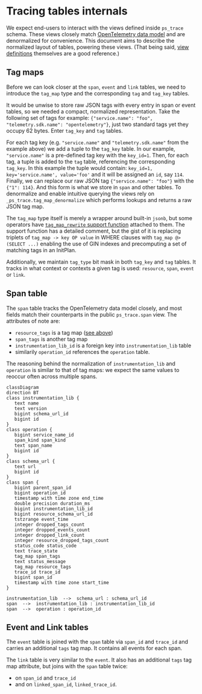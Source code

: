 # Tracing tables internals

We expect end-users to interact with the views defined inside `ps_trace` schema.
These views closely match [OpenTelemetry data model](https://opentelemetry.io/docs/concepts/signals/traces/)
and are denormalized for convenience. This document aims to describe the normalized
layout of tables, powering these views. 
(That being said, [view definitions](../migration/idempotent/009-tracing-views.sql) themselves are a good reference.)

## Tag maps

Before we can look closer at the `span`, `event` and `link` tables, we need to
introduce the `tag_map` type and the corresponding `tag` and `tag_key` tables.

It would be unwise to store raw JSON tags with every entry in span or event tables,
so we needed a compact, normalized representation. Take the following set of
tags for example: `{"service.name": "foo", "telemetry.sdk.name": "opentelemetry"}`,
just two standard tags yet they occupy 62 bytes. Enter `tag_key` and `tag` tables.

For each tag key (e.g. `"service.name"` and `"telemetry.sdk.name"` from the
example above) we add a tuple to the `tag_key` table. In our example, `"service.name"` 
is a pre-defined tag key with the `key_id=1`. Then, for each tag, a tuple is added
to the `tag` table, referencing the corresponding `tag_key`. In this example the 
tuple would contain: `key_id=1, key='service.name', value='foo'` and it will be
assigned an `id`, say `114`. Finally, we can replace our raw JSON tag
`{"service.name": "foo"}` with the `{"1": 114}`. And this form is what we store
in `span` and other tables. To denormalize and enable intuitive querying the views 
rely on `_ps_trace.tag_map_denormalize` which performs lookups and returns a raw
JSON tag map.

The `tag_map` type itself is merely a wrapper around built-in `jsonb`, but some
operators have [`tag_map_rewrite` support function](../src/support.rs) attached
to them. The support function has a detailed comment, but the gist of it is
replacing triplets of `tag_map -> key OP value` in WHERE clauses with
`tag_map @> (SELECT ...)` enabling the use of GIN indexes and precomputing
a set of matching tags in an InitPlan.

Additionally, we maintain `tag_type` bit mask in both `tag_key` and `tag` tables.
It tracks in what context or contexts a given tag is used: `resource`, `span`,
`event` or `link`.

## Span table

The `span` table tracks the OpenTelemetry data model closely, and most fields
match their counterparts in the public `ps_trace.span` view. The attributes of
note are:
- `resource_tags` is a tag map ([see above](#tag-maps))
- `span_tags` is another tag map
- `instrumentation_lib_id` is a foreign key into `instrumentation_lib` table
- similarily `operation_id` references the `operation` table.

The reasoning behind the normalization of `instrumentation_lib` and `operation`
is similar to that of tag maps: we expect the same values to reoccur often
across multiple spans.

```mermaid
classDiagram
direction BT
class instrumentation_lib {
   text name
   text version
   bigint schema_url_id
   bigint id
}
class operation {
   bigint service_name_id
   span_kind span_kind
   text span_name
   bigint id
}
class schema_url {
   text url
   bigint id
}
class span {
   bigint parent_span_id
   bigint operation_id
   timestamp with time zone end_time
   double precision duration_ms
   bigint instrumentation_lib_id
   bigint resource_schema_url_id
   tstzrange event_time
   integer dropped_tags_count
   integer dropped_events_count
   integer dropped_link_count
   integer resource_dropped_tags_count
   status_code status_code
   text trace_state
   tag_map span_tags
   text status_message
   tag_map resource_tags
   trace_id trace_id
   bigint span_id
   timestamp with time zone start_time
}

instrumentation_lib  -->  schema_url : schema_url_id
span  -->  instrumentation_lib : instrumentation_lib_id
span  -->  operation : operation_id
```

## Event and Link tables

The `event` table is joined with the `span` table via `span_id`
and `trace_id` and carries an additional `tags` tag map. It contains
all events for each span.

The `link` table is very similar to the `event`. It also has an additional
`tags` tag map attribute, but joins with the `span` table twice:
- on `span_id` and `trace_id`
- and on `linked_span_id`, `linked_trace_id`.
